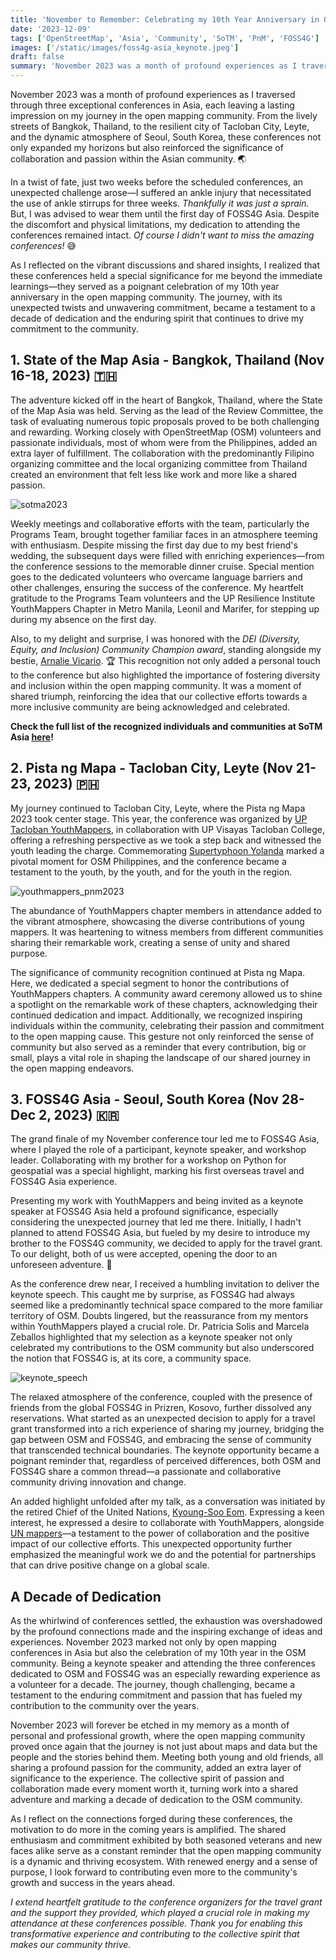 ```yaml
---
title: 'November to Remember: Celebrating my 10th Year Anniversary in OSM through Open Mapping Conferences'
date: '2023-12-09'
tags: ['OpenStreetMap', 'Asia', 'Community', 'SoTM', 'PnM', 'FOSS4G']
images: ['/static/images/foss4g-asia_keynote.jpeg']
draft: false
summary: 'November 2023 was a month of profound experiences as I traversed through three exceptional conferences in Asia, each leaving a lasting impression on my journey in the open mapping community.'
---
```


November 2023 was a month of profound experiences as I traversed through three exceptional conferences in Asia, each leaving a lasting impression on my journey in the open mapping community. From the lively streets of Bangkok, Thailand, to the resilient city of Tacloban City, Leyte, and the dynamic atmosphere of Seoul, South Korea, these conferences not only expanded my horizons but also reinforced the significance of collaboration and passion within the Asian community. 🌏

In a twist of fate, just two weeks before the scheduled conferences, an unexpected challenge arose—I suffered an ankle injury that necessitated the use of ankle stirrups for three weeks. _Thankfully it was just a sprain._ But, I was advised to wear them until the first day of FOSS4G Asia. Despite the discomfort and physical limitations, my dedication to attending the conferences remained intact. _Of course I didn't want to miss the amazing conferences!_ 😅

As I reflected on the vibrant discussions and shared insights, I realized that these conferences held a special significance for me beyond the immediate learnings—they served as a poignant celebration of my 10th year anniversary in the open mapping community. The journey, with its unexpected twists and unwavering commitment, became a testament to a decade of dedication and the enduring spirit that continues to drive my commitment to the community.

## 1. State of the Map Asia - Bangkok, Thailand (Nov 16-18, 2023) 🇹🇭

The adventure kicked off in the heart of Bangkok, Thailand, where the State of the Map Asia was held. Serving as the lead of the Review Committee, the task of evaluating numerous topic proposals proved to be both challenging and rewarding. Working closely with OpenStreetMap (OSM) volunteers and passionate individuals, most of whom were from the Philippines, added an extra layer of fulfillment. The collaboration with the predominantly Filipino organizing committee and the local organizing committee from Thailand created an environment that felt less like work and more like a shared passion.

![sotma2023](/static/images/sotma2023.jpeg)

Weekly meetings and collaborative efforts with the team, particularly the Programs Team, brought together familiar faces in an atmosphere teeming with enthusiasm. Despite missing the first day due to my best friend's wedding, the subsequent days were filled with enriching experiences—from the conference sessions to the memorable dinner cruise. Special mention goes to the dedicated volunteers who overcame language barriers and other challenges, ensuring the success of the conference. My heartfelt gratitude to the Programs Team volunteers and the UP Resilience Institute YouthMappers Chapter in Metro Manila, Leonil and Marifer, for stepping up during my absence on the first day.

Also, to my delight and surprise, I was honored with the _DEI (Diversity, Equity, and Inclusion) Community Champion award_, standing alongside my bestie, [Arnalie Vicario](https://twitter.com/arnalielsewhere). 🏆 This recognition not only added a personal touch to the conference but also highlighted the importance of fostering diversity and inclusion within the open mapping community. It was a moment of shared triumph, reinforcing the idea that our collective efforts towards a more inclusive community are being acknowledged and celebrated.

**Check the full list of the recognized individuals and communities at SoTM Asia [here](https://twitter.com/SotmAsia/status/1725327833315352927)!**

## 2. Pista ng Mapa - Tacloban City, Leyte (Nov 21-23, 2023) 🇵🇭

My journey continued to Tacloban City, Leyte, where the Pista ng Mapa 2023 took center stage. This year, the conference was organized by [UP Tacloban YouthMappers](https://www.facebook.com/UPTacYM), in collaboration with UP Visayas Tacloban College, offering a refreshing perspective as we took a step back and witnessed the youth leading the charge. Commemorating [Supertyphoon Yolanda](https://en.wikipedia.org/wiki/Typhoon_Haiyan) marked a pivotal moment for OSM Philippines, and the conference became a testament to the youth, by the youth, and for the youth in the region.

![youthmappers_pnm2023](/static/images/pnm2023_ym.jpeg)

The abundance of YouthMappers chapter members in attendance added to the vibrant atmosphere, showcasing the diverse contributions of young mappers. It was heartening to witness members from different communities sharing their remarkable work, creating a sense of unity and shared purpose.

The significance of community recognition continued at Pista ng Mapa. Here, we dedicated a special segment to honor the contributions of YouthMappers chapters. A community award ceremony allowed us to shine a spotlight on the remarkable work of these chapters, acknowledging their continued dedication and impact. Additionally, we recognized inspiring individuals within the community, celebrating their passion and commitment to the open mapping cause. This gesture not only reinforced the sense of community but also served as a reminder that every contribution, big or small, plays a vital role in shaping the landscape of our shared journey in the open mapping endeavors.

## 3. FOSS4G Asia - Seoul, South Korea (Nov 28-Dec 2, 2023) 🇰🇷

The grand finale of my November conference tour led me to FOSS4G Asia, where I played the role of a participant, keynote speaker, and workshop leader. Collaborating with my brother for a workshop on Python for geospatial was a special highlight, marking his first overseas travel and FOSS4G Asia experience.

Presenting my work with YouthMappers and being invited as a keynote speaker at FOSS4G Asia held a profound significance, especially considering the unexpected journey that led me there. Initially, I hadn't planned to attend FOSS4G Asia, but fueled by my desire to introduce my brother to the FOSS4G community, we decided to apply for the travel grant. To our delight, both of us were accepted, opening the door to an unforeseen adventure. 🙏

As the conference drew near, I received a humbling invitation to deliver the keynote speech. This caught me by surprise, as FOSS4G had always seemed like a predominantly technical space compared to the more familiar territory of OSM. Doubts lingered, but the reassurance from my mentors within YouthMappers played a crucial role. Dr. Patricia Solis and Marcela Zeballos highlighted that my selection as a keynote speaker not only celebrated my contributions to the OSM community but also underscored the notion that FOSS4G is, at its core, a community space.

![keynote_speech](/static/images/foss4g-asia_keynote.jpeg)

The relaxed atmosphere of the conference, coupled with the presence of friends from the global FOSS4G in Prizren, Kosovo, further dissolved any reservations. What started as an unexpected decision to apply for a travel grant transformed into a rich experience of sharing my journey, bridging the gap between OSM and FOSS4G, and embracing the sense of community that transcended technical boundaries. The keynote opportunity became a poignant reminder that, regardless of perceived differences, both OSM and FOSS4G share a common thread—a passionate and collaborative community driving innovation and change.

An added highlight unfolded after my talk, as a conversation was initiated by the retired Chief of the United Nations, [Kyoung-Soo Eom](https://twitter.com/KyoungSooEom). Expressing a keen interest, he expressed a desire to collaborate with YouthMappers, alongside [UN mappers](https://twitter.com/UN_Mappers)—a testament to the power of collaboration and the positive impact of our collective efforts. This unexpected opportunity further emphasized the meaningful work we do and the potential for partnerships that can drive positive change on a global scale.

## A Decade of Dedication

As the whirlwind of conferences settled, the exhaustion was overshadowed by the profound connections made and the inspiring exchange of ideas and experiences. November 2023 marked not only by open mapping conferences in Asia but also the celebration of my 10th year in the OSM community. Being a keynote speaker and attending the three conferences dedicated to OSM and FOSS4G was an especially rewarding experience as a volunteer for a decade. The journey, though challenging, became a testament to the enduring commitment and passion that has fueled my contribution to the community over the years.

November 2023 will forever be etched in my memory as a month of personal and professional growth, where the open mapping community proved once again that the journey is not just about maps and data but the people and the stories behind them. Meeting both young and old friends, all sharing a profound passion for the community, added an extra layer of significance to the experience. The collective spirit of passion and collaboration made every moment worth it, turning work into a shared adventure and marking a decade of dedication to the OSM community.

As I reflect on the connections forged during these conferences, the motivation to do more in the coming years is amplified. The shared enthusiasm and commitment exhibited by both seasoned veterans and new faces alike serve as a constant reminder that the open mapping community is a dynamic and thriving ecosystem. With renewed energy and a sense of purpose, I look forward to contributing even more to the community's growth and success in the years ahead.

_I extend heartfelt gratitude to the conference organizers for the travel grant and the support they provided, which played a crucial role in making my attendance at these conferences possible. Thank you for enabling this transformative experience and contributing to the collective spirit that makes our community thrive._
